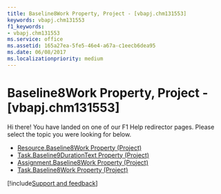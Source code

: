 ```yaml
---
title: Baseline8Work Property, Project - [vbapj.chm131553]
keywords: vbapj.chm131553
f1_keywords:
- vbapj.chm131553
ms.service: office
ms.assetid: 165a27ea-5fe5-46e4-a67a-c1eecb6dea95
ms.date: 06/08/2017
ms.localizationpriority: medium
---
```



# Baseline8Work Property, Project - [vbapj.chm131553]

Hi there! You have landed on one of our F1 Help redirector pages. Please select the topic you were looking for below.

- [Resource.Baseline8Work Property (Project)](https://msdn.microsoft.com/library/a7f5d0bd-9240-cdab-cdb7-2441588eecb2%28Office.15%29.aspx)
- [Task.Baseline9DurationText Property (Project)](https://msdn.microsoft.com/library/8c9333e7-4b65-e317-4a9e-3d521de480ae%28Office.15%29.aspx)
- [Assignment.Baseline8Work Property (Project)](https://msdn.microsoft.com/library/1b1572de-4d01-be5a-3093-626783004033%28Office.15%29.aspx)
- [Task.Baseline8Work Property (Project)](https://msdn.microsoft.com/library/a4787443-0331-c050-c44e-d69c64a31d08%28Office.15%29.aspx)

[!include[Support and feedback](~/includes/feedback-boilerplate.md)]